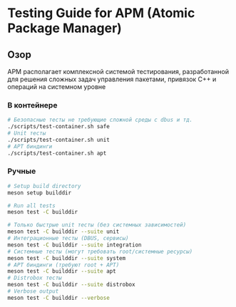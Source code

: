 # Testing Guide for APM (Atomic Package Manager)

## Озор

APM располагает комплексной системой тестирования, разработанной для решения сложных задач управления пакетами, привязок C++ и операций на системном уровне

### В контейнере

```bash
# Безопасные тесты не требующие сложной среды с dbus и тд.
./scripts/test-container.sh safe
# Unit тесты
./scripts/test-container.sh unit
# APT биндинги
./scripts/test-container.sh apt
```

### Ручные

```bash
# Setup build directory
meson setup builddir

# Run all tests
meson test -C builddir

# Только быстрые unit тесты (без системных зависимостей)
meson test -C builddir --suite unit
# Интеграционные тесты (DBUS, сервисы)
meson test -C builddir --suite integration
# Системные тесты (могут требовать root/системные ресурсы)  
meson test -C builddir --suite system
# APT биндинги (требуют root + APT)
meson test -C builddir --suite apt
# Distrobox тесты
meson test -C builddir --suite distrobox
# Verbose output
meson test -C builddir --verbose
```
